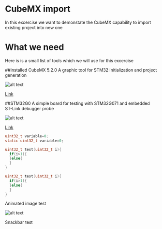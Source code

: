 # CubeMX import

In this excercise we want to demonstate the CubeMX capability to import existing project into new one


# What we need

Here is is a small list of tools which we will use for this excercise

##Installed CubeMX 5.2.0
A graphic tool for STM32 initialization and project generation

![alt text][imgcubemx]

[Link][linkcubemx]

##STM32G0
A simple board for testing with STM32G071 and embedded ST-Link debugger probe

![alt text][imgstm32g0nucleo]

[Link][linkstm32g0nucleo]


```c
uint32_t variable=0;
static uint32_t variable=0;

uint32_t test(uint32_t i){
  if(i>1){
  }else{
  }
}

uint32_t test(uint32_t i){
  if(i>1){
  }else{
  }
}


```

Animated image test

![alt text][imgimport_config]


Snackbar test


[imgstm32g0nucleo]: en.nucleo-G0.jpg "STM32G071 Nucleo"
[imgcubemx]: en.stm32cubemx.jpg "CubeMX"
[imgimport_config]: import_config.gif "CubeMX import"

[linkstm32g0nucleo]: https://www.st.com/en/evaluation-tools/nucleo-g071rb.html
[linkcubemx]: https://www.st.com/en/development-tools/stm32cubemx.html
